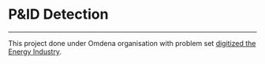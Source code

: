 # P&ID Detection
***
This project done under Omdena organisation with problem set [digitized the Energy Industry](https://omdena.com/projects/energy-transformation/).
